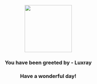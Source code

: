 <p align="center">
    <img src="https://raw.githubusercontent.com/PokeAPI/sprites/master/sprites/pokemon/405.png" width="150" height="150">
</p>
<h3 align="center">You have been greeted by - <b>Luxray</b></h3>
<h3 align="center">Have a wonderful day!</h3>
